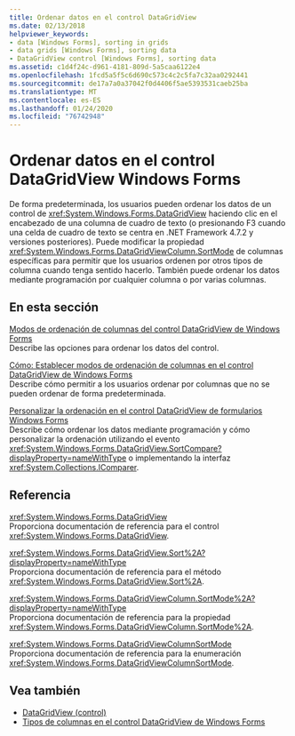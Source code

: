 ```yaml
---
title: Ordenar datos en el control DataGridView
ms.date: 02/13/2018
helpviewer_keywords:
- data [Windows Forms], sorting in grids
- data grids [Windows Forms], sorting data
- DataGridView control [Windows Forms], sorting data
ms.assetid: c1d4f24c-d961-4181-809d-5a5caa6122e4
ms.openlocfilehash: 1fcd5a5f5c6d690c573c4c2c5fa7c32aa0292441
ms.sourcegitcommit: de17a7a0a37042f0d4406f5ae5393531caeb25ba
ms.translationtype: MT
ms.contentlocale: es-ES
ms.lasthandoff: 01/24/2020
ms.locfileid: "76742948"
---
```

# <a name="sorting-data-in-the-windows-forms-datagridview-control"></a>Ordenar datos en el control DataGridView Windows Forms

De forma predeterminada, los usuarios pueden ordenar los datos de un control de <xref:System.Windows.Forms.DataGridView> haciendo clic en el encabezado de una columna de cuadro de texto (o presionando F3 cuando una celda de cuadro de texto se centra en .NET Framework 4.7.2 y versiones posteriores). Puede modificar la propiedad <xref:System.Windows.Forms.DataGridViewColumn.SortMode> de columnas específicas para permitir que los usuarios ordenen por otros tipos de columna cuando tenga sentido hacerlo. También puede ordenar los datos mediante programación por cualquier columna o por varias columnas.

## <a name="in-this-section"></a>En esta sección

[Modos de ordenación de columnas del control DataGridView de Windows Forms](column-sort-modes-in-the-windows-forms-datagridview-control.md)  
Describe las opciones para ordenar los datos del control.

[Cómo: Establecer modos de ordenación de columnas en el control DataGridView de Windows Forms](set-the-sort-modes-for-columns-wf-datagridview-control.md)  
Describe cómo permitir a los usuarios ordenar por columnas que no se pueden ordenar de forma predeterminada.

[Personalizar la ordenación en el control DataGridView de formularios Windows Forms](how-to-customize-sorting-in-the-windows-forms-datagridview-control.md)  
Describe cómo ordenar los datos mediante programación y cómo personalizar la ordenación utilizando el evento <xref:System.Windows.Forms.DataGridView.SortCompare?displayProperty=nameWithType> o implementando la interfaz <xref:System.Collections.IComparer>.

## <a name="reference"></a>Referencia

<xref:System.Windows.Forms.DataGridView>  
Proporciona documentación de referencia para el control <xref:System.Windows.Forms.DataGridView>.  

<xref:System.Windows.Forms.DataGridView.Sort%2A?displayProperty=nameWithType>  
Proporciona documentación de referencia para el método <xref:System.Windows.Forms.DataGridView.Sort%2A>.

<xref:System.Windows.Forms.DataGridViewColumn.SortMode%2A?displayProperty=nameWithType>  
Proporciona documentación de referencia para la propiedad <xref:System.Windows.Forms.DataGridViewColumn.SortMode%2A>.

<xref:System.Windows.Forms.DataGridViewColumnSortMode>  
Proporciona documentación de referencia para la enumeración <xref:System.Windows.Forms.DataGridViewColumnSortMode>.

## <a name="see-also"></a>Vea también

- [DataGridView (control)](datagridview-control-windows-forms.md)
- [Tipos de columnas en el control DataGridView de Windows Forms](column-types-in-the-windows-forms-datagridview-control.md)
